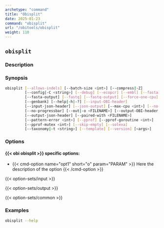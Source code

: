 ```yaml
---
archetype: "command"
title: "Obisplit"
date: 2025-01-23
command: "obisplit"
url: "/obitools/obisplit"
weight: 110
---
```


## `obisplit`

### Description 



### Synopsis

```bash
obisplit [--allows-indels] [--batch-size <int>] [--compress|-Z]
         [--config|-C <string>] [--debug] [--ecopcr] [--embl] [--fasta]
         [--fasta-output] [--fastq] [--fastq-output] [--force-one-cpu]
         [--genbank] [--help|-h|-?] [--input-OBI-header]
         [--input-json-header] [--json-output] [--max-cpu <int>] [--no-order]
         [--no-progressbar] [--out|-o <FILENAME>] [--output-OBI-header|-O]
         [--output-json-header] [--paired-with <FILENAME>]
         [--pattern-error <int>] [--pprof] [--pprof-goroutine <int>]
         [--pprof-mutex <int>] [--skip-empty] [--solexa]
         [--taxonomy|-t <string>] [--template] [--version] [<args>]
```

### Options

#### {{< obi obisplit >}} specific options:

- {{< cmd-option name="opt1" short="o" param="PARAM" >}}
  Here the description of the option
  {{< /cmd-option >}}

{{< option-sets/input >}}

{{< option-sets/output >}}

{{< option-sets/common >}}

### Examples

```bash
obisplit --help
```

